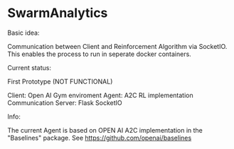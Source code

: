 # SwarmAnalytics

Basic idea:

Communication between Client and Reinforcement Algorithm via SocketIO. This enables the process to run in seperate docker containers.

Current status:

First Prototype (NOT FUNCTIONAL)

Client: Open AI Gym enviroment
Agent: A2C RL implementation
Communication Server: Flask SocketIO



Info:

The current Agent is based on OPEN AI A2C implementation in the "Baselines" package. See https://github.com/openai/baselines